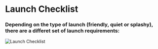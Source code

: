 # Launch Checklist
### Depending on the type of launch (friendly, quiet or splashy), there are a differet set of launch requirements:
![Launch Checklist](https://user-images.githubusercontent.com/58053619/89073826-de598d80-d340-11ea-80ac-d0044ad704c2.png)
